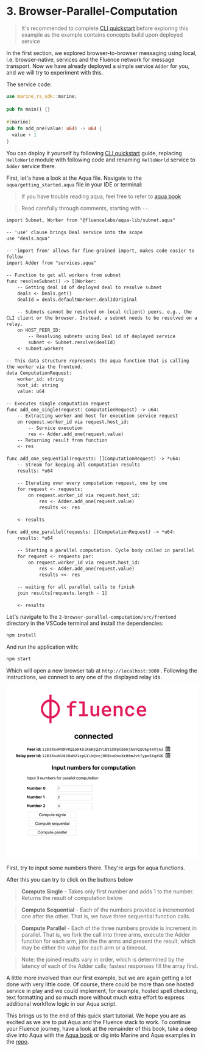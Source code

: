 # 3. Browser-Parallel-Computation

> It's recommended to complete [CLI quickstart](https://fluence.dev/docs/build/get-started) before exploring this example as the example contains concepts build upon deployed service 

In the first section, we explored browser-to-browser messaging using local, i.e. browser-native, services and the Fluence network for message transport. Now we have already deployed a simple service `Adder` for you, and we will try to experiment with this.

The service code:

```rust
use marine_rs_sdk::marine;

pub fn main() {}

#[marine]
pub fn add_one(value: u64) -> u64 {
  value + 1
}
```

You can deploy it yourself by following [CLI quickstart](https://fluence.dev/docs/build/get-started) guide, replacing `HelloWorld` module with following code and renaming `HelloWorld` service to `Adder` service there.

First, let's have a look at the Aqua file. Navigate to the `aqua/getting_started.aqua` file in your IDE or terminal:

> If you have trouble reading aqua, feel free to refer to [aqua book](https://fluence.dev/docs/aqua-book/introduction) 

> Read carefully through comments, starting with `--`.

```aqua
import Subnet, Worker from "@fluencelabs/aqua-lib/subnet.aqua"

-- 'use' clause brings Deal service into the scope
use "deals.aqua"

-- 'import from' allows for fine-grained import, makes code easier to follow
import Adder from "services.aqua"

-- Function to get all workers from subnet
func resolveSubnet() -> []Worker:
    -- Getting deal id of deployed deal to resolve subnet
    deals <- Deals.get()
    dealId = deals.defaultWorker!.dealIdOriginal

    -- Subnets cannot be resolved on local (client) peers, e.g., the CLI client or the browser. Instead, a subnet needs to be resolved on a relay.
    on HOST_PEER_ID:
        -- Resolving subnets using Deal id of deployed service
        subnet <- Subnet.resolve(dealId)
    <- subnet.workers

-- This data structure represents the aqua function that is calling the worker via the frontend.
data ComputationRequest:
    worker_id: string
    host_id: string
    value: u64

-- Executes single computation request
func add_one_single(request: ComputationRequest) -> u64:
    -- Extracting worker and host for execution service request
    on request.worker_id via request.host_id:
        -- Service execution
        res <- Adder.add_one(request.value)
    -- Returning result from function
    <- res

func add_one_sequential(requests: []ComputationRequest) -> *u64:
    -- Stream for keeping all computation results
    results: *u64

    -- Iterating over every computation request, one by one
    for request <- requests:
        on request.worker_id via request.host_id:
            res <- Adder.add_one(request.value)
            results <<- res

    <- results

func add_one_parallel(requests: []ComputationRequest) -> *u64:
    results: *u64

    -- Starting a parallel computation. Cycle body called in parallel
    for request <- requests par:
        on request.worker_id via request.host_id:
            res <- Adder.add_one(request.value)
            results <<- res

    -- waiting for all parallel calls to finish
    join results[requests.length - 1]

    <- results
```

Let's navigate to the `2-browser-parallel-computation/src/frontend` directory in the VSCode terminal and install the dependencies:

```sh
npm install
```

And run the application with:

```sh
npm start
```

Which will open a new browser tab at `http://localhost:3000` . Following the instructions, we connect to any one of the displayed relay ids.

![Browser To Service Implementation](./assets/Browser-Parallel-Computation.png)

First, try to input some numbers there. They're args for aqua functions.

After this you can try to click on the buttons below

> **Compute Single** - Takes only first number and adds 1 to the number. Returns the result of computation below.

> **Compute Sequential** - Each of the numbers provided is incremented one after the other. That is, we have three sequential function calls.

> **Compute Parallel** - Each of the three numbers provide is increment in parallel. That is, we fork the call into three arms, execute the Adder function for each arm, join the the arms and present the result, which may be either the value for each arm or a timeout.


> Note: the joined results vary in order, which is determined by the latency of each of the Adder calls; fastest responses fill the array first.

A little more involved than our first example, but we are again getting a lot done with very little code. Of course, there could be more than one hosted service in play and we could implement, for example, hosted spell checking, text formatting and so much more without much extra effort to express additional workflow logic in our Aqua script.

This brings us to the end of this quick start tutorial. We hope you are as excited as we are to put Aqua and the Fluence stack to work. To continue your Fluence journey, have a look at the remainder of this book, take a deep dive into Aqua with the [Aqua book](https://fluence.dev/docs/aqua-book/introduction) or dig into Marine and Aqua examples in the [repo](https://github.com/fluencelabs/examples).
